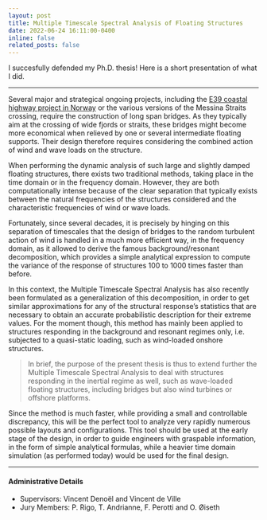 ```yaml
---
layout: post
title: Multiple Timescale Spectral Analysis of Floating Structures
date: 2022-06-24 16:11:00-0400
inline: false
related_posts: false
---
```


I succesfully defended my Ph.D. thesis! Here is a short presentation of what I did.

***

Several major and strategical ongoing projects, including the <a href="https://en.wikipedia.org/wiki/European_route_E39">E39 coastal highway project in Norway</a> or the various versions of the Messina Straits crossing, require the construction of long span bridges. As they typically aim at the crossing of wide fjords or straits, these bridges might become more economical when relieved by one or several intermediate floating supports. Their design therefore requires considering the combined action of wind and wave loads on the structure.

When performing the dynamic analysis of such large and slightly damped floating structures, there exists two traditional methods, taking place in the time domain or in the frequency domain. However, they are both computationally intense because of the clear separation that typically exists between the natural frequencies of the structures considered and the characteristic frequencies of wind or wave loads.

Fortunately, since several decades, it is precisely by hinging on this separation of timescales that the design of bridges to the random turbulent action of wind is handled in a much more efficient way, in the frequency domain, as it allowed to derive the famous background/resonant decomposition, which provides a simple analytical expression to compute the variance of the response of structures 100 to 1000 times faster than before.

In this context, the Multiple Timescale Spectral Analysis has also recently been formulated as a generalization of this decomposition, in order to get similar approximations for any of the structural response’s statistics that are necessary to obtain an accurate probabilistic description for their extreme values. For the moment though, this method has mainly been applied to structures responding in the background and resonant regimes only, i.e. subjected to a quasi-static loading, such as wind-loaded onshore structures.

> In brief, the purpose of the present thesis is thus to extend further the Multiple Timescale Spectral Analysis to deal with structures responding in the inertial regime as well, such as wave-loaded floating structures, including bridges but also wind turbines or offshore platforms.

Since the method is much faster, while providing a small and controllable discrepancy, this will be the perfect tool to analyze very rapidly numerous possible layouts and configurations. This tool should be used at the early stage of the design, in order to guide engineers with graspable information, in the form of simple analytical formulas, while a heavier time domain simulation (as performed today) would be used for the final design.

***

#### Administrative Details
<ul>
    <li>Supervisors: Vincent Denoël and Vincent de Ville</li>
    <li>Jury Members: P. Rigo, T. Andrianne, F. Perotti and O. Øiseth</li>
</ul>

